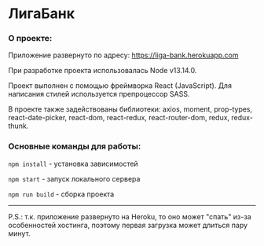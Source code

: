 # ЛигаБанк

### О проекте:

Приложение развернуто по адресу: https://liga-bank.herokuapp.com

При разработке проекта использовалась Node v13.14.0.

Проект выполнен с помощью фреймворка React (JavaScript).
Для написания стилей используется препроцессор SASS.

В проекте также задействованы библиотеки: axios, moment, prop-types, react-date-picker, react-dom, react-redux, react-router-dom, redux, redux-thunk.

### Основные команды для работы:

`npm install` - установка зависимостей

`npm start` - запуск локального сервера

`npm run build` - сборка проекта

---

P.S.: т.к. приложение развернуто на Heroku, то оно может "спать" из-за особенностей хостинга, поэтому первая загрузка может длиться пару минут.
